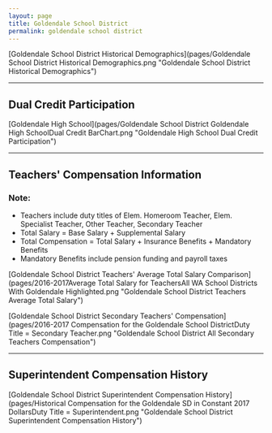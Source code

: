 ```yaml
---
layout: page
title: Goldendale School District
permalink: goldendale school district
---
```



[Goldendale School District Historical Demographics](pages/Goldendale School District Historical Demographics.png "Goldendale School District Historical Demographics")

___

## Dual Credit Participation

[Goldendale High School](pages/Goldendale School District Goldendale High SchoolDual Credit BarChart.png "Goldendale High School Dual Credit Participation")


___

## Teachers' Compensation Information
### Note:
- Teachers include duty titles of Elem. Homeroom Teacher, Elem. Specialist Teacher, Other Teacher, Secondary Teacher
- Total Salary = Base Salary + Supplemental Salary
- Total Compensation = Total Salary + Insurance Benefits + Mandatory Benefits
- Mandatory Benefits include pension funding and payroll taxes

[Goldendale School District Teachers' Average Total Salary Comparison](pages/2016-2017Average Total Salary for TeachersAll WA School Districts With Goldendale Highlighted.png "Goldendale School District Teachers Average Total Salary")

[Goldendale School District Secondary Teachers' Compensation](pages/2016-2017 Compensation for the Goldendale School DistrictDuty Title = Secondary Teacher.png "Goldendale School District All Secondary Teachers Compensation")


___

## Superintendent Compensation History

[Goldendale School District Superintendent Compensation History](pages/Historical Compensation for the Goldendale SD in Constant 2017 DollarsDuty Title = Superintendent.png "Goldendale School District Superintendent Compensation History")

